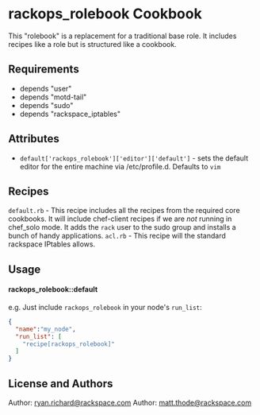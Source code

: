 rackops_rolebook Cookbook
=========================
This "rolebook" is a replacement for a traditional base role. It includes recipes like a role but is structured like a cookbook.

Requirements
------------
- depends "user"
- depends "motd-tail"
- depends "sudo"
- depends "rackspace_iptables"

Attributes
-----------
- `default['rackops_rolebook']['editor']['default']` - sets the default editor for the entire machine via /etc/profile.d. Defaults to `vim`

Recipes
-------
`default.rb` - This recipe includes all the recipes from the required core cookbooks. It will include chef-client recipes if we are *not* running in chef_solo mode. It adds the `rack` user to the sudo group and installs a bunch of handy applications.
`acl.rb` - This recipe will the standard rackspace IPtables allows.

Usage
-----
#### rackops_rolebook::default
e.g.
Just include `rackops_rolebook` in your node's `run_list`:

```json
{
  "name":"my_node",
  "run_list": [
    "recipe[rackops_rolebook]"
  ]
}
```

License and Authors
-------------------
Author: ryan.richard@rackspace.com
Author: matt.thode@rackspace.com
